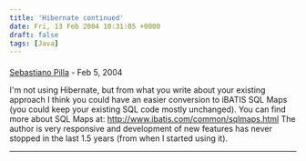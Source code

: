 ```yaml
---
title: 'Hibernate continued'
date: Fri, 13 Feb 2004 10:31:05 +0000
draft: false
tags: [Java]
---
```



#### 
[Sebastiano Pilla](http://www.datafaber.com/blog/index.jsp "") - <time datetime="2004-02-13 04:27:56">Feb 5, 2004</time>

I'm not using Hibernate, but from what you write about your existing approach I think you could have an easier conversion to iBATIS SQL Maps (you could keep your existing SQL code mostly unchanged). You can find more about SQL Maps at: http://www.ibatis.com/common/sqlmaps.html The author is very responsive and development of new features has never stopped in the last 1.5 years (from when I started using it).
<hr />
